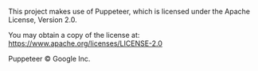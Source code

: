 This project makes use of Puppeteer, which is licensed under the Apache License, Version 2.0.

You may obtain a copy of the license at:
https://www.apache.org/licenses/LICENSE-2.0

Puppeteer © Google Inc.